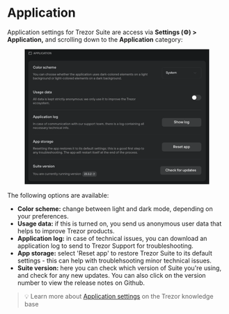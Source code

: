 # Application

Application settings for Trezor Suite are access via **Settings (⚙️) > Application,** and scrolling down to the **Application** category:

<figure><img src="../../../.gitbook/assets/Application.webp" alt=""><figcaption></figcaption></figure>

The following options are available:

* **Color scheme:** change between light and dark mode, depending on your preferences.
* **Usage data:** if this is turned on, you send us anonymous user data that helps to improve Trezor products.
* **Application log:** in case of technical issues, you can download an application log to send to Trezor Support for troubleshooting.
* **App storage:** select 'Reset app' to restore Trezor Suite to its default settings - this can help with troublehsooting minor technical issues.
* **Suite version:** here you can check which version of Suite you're using, and check for any new updates. You can also click on the version number to view the release notes on Github.

> 💡 Learn more about [Application settings](https://trezor.io/guides/trezor-suite/trezor-suite-desktop/trezor-suite-settings#Application) on the Trezor knowledge base
